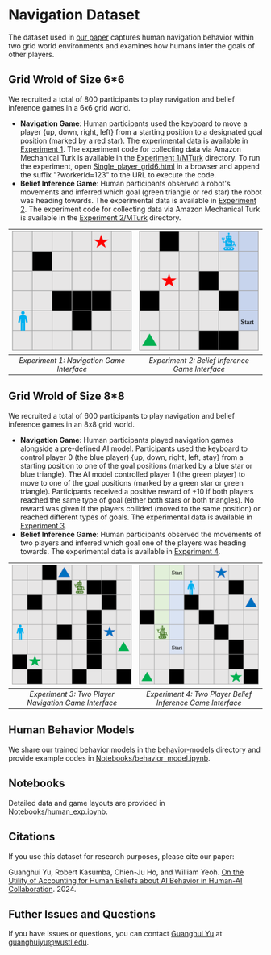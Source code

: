 # Navigation Dataset

The dataset used in [our paper](https://arxiv.org/abs/2406.06051) captures human navigation behavior within two grid world environments and examines how humans infer the goals of other players.

## Grid Wrold of Size 6*6

We recruited a total of 800 participants to play navigation and belief inference games in a 6x6 grid world.

- **Navigation Game**: Human participants used the keyboard to move a player {up, down, right, left} from a starting position to a designated goal position (marked by a red star). The experimental data is available in [Experiment 1](experiment1/). The experiment code for collecting data via Amazon Mechanical Turk is available in the  [Experiment 1/MTurk](experiment1/MTurk) directory. To run the experiment, open [Single_player_grid6.html](experiment1/MTurk/Single_player_grid6.html) in a browser and append the suffix "?workerId=123" to the URL to execute the code.
- **Belief Inference Game**: Human participants observed a robot's movements and inferred which goal (green triangle or red star) the robot was heading towards. The experimental data is available in [Experiment 2](experiment2/). The experiment code for collecting data via Amazon Mechanical Turk is available in the  [Experiment 2/MTurk](experiment2/MTurk) directory.

| ![Experiment 1: Navigation Game Interface](figures/navigation-game.png) | ![Experiment 2: Belief Inference Game Interface](figures/belief-inference.png) |
|:--:|:--:|
| *Experiment 1: Navigation Game Interface* | *Experiment 2: Belief Inference Game Interface* |

## Grid Wrold of Size 8*8

We recruited a total of 600 participants to play navigation and belief inference games in an 8x8 grid world.

- **Navigation Game**: Human participants played navigation games alongside a pre-defined AI model. Participants used the keyboard to control player 0 (the blue player) {up, down, right, left, stay} from a starting position to one of the goal positions (marked by a blue star or blue triangle). The AI model controlled player 1 (the green player) to move to one of the goal positions (marked by a green star or green triangle). Participants received a positive reward of +10 if both players reached the same type of goal (either both stars or both triangles). No reward was given if the players collided (moved to the same position) or reached different types of goals. The experimental data is available in [Experiment 3](experiment3/).
- **Belief Inference Game**: Human participants observed the movements of two players and inferred which goal one of the players was heading towards. The experimental data is available in [Experiment 4](experiment4/).

| ![Experiment 3: Navigation Game Interface](figures/navigation-game-two-player.png) | ![Experiment 4: Belief Inference Game Interface](figures/belief-inference-two-player.png) |
|:--:|:--:|
| *Experiment 3: Two Player Navigation Game Interface* | *Experiment 4: Two Player Belief Inference Game Interface* |

## Human Behavior Models

We share our trained behavior models in the [behavior-models](behavior-models/) directory and provide example codes in [Notebooks/behavior_model.ipynb](Notebooks/behavior_model.ipynb).

## Notebooks

Detailed data and game layouts are provided in [Notebooks/human_exp.ipynb](Notebooks/human_exp.ipynb).

## Citations

If you use this dataset for research purposes, please cite our paper:

Guanghui Yu, Robert Kasumba, Chien-Ju Ho, and William Yeoh. [On the Utility of Accounting for Human Beliefs about AI Behavior in Human-AI Collaboration](https://arxiv.org/abs/2406.06051). 2024.

## Futher Issues and Questions

If you have issues or questions, you can contact [Guanghui Yu](https://augustusyu.github.io/guanghuiyu.github.io/) at [guanghuiyu@wustl.edu](guanghuiyu@wustl.edu).
